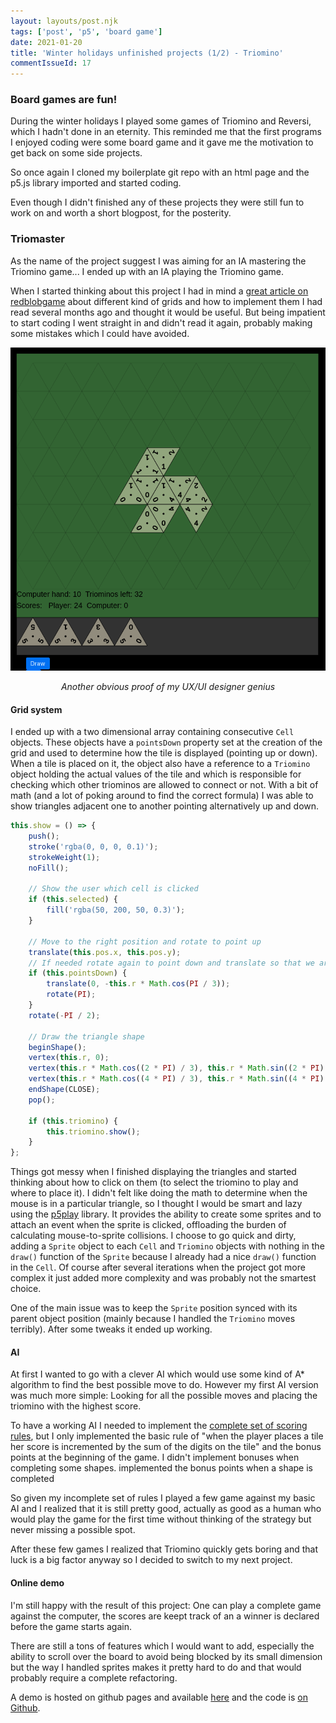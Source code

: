 ```yaml
---
layout: layouts/post.njk
tags: ['post', 'p5', 'board game']
date: 2021-01-20
title: 'Winter holidays unfinished projects (1/2) - Triomino'
commentIssueId: 17
---
```


### Board games are fun!

During the winter holidays I played some games of Triomino and Reversi, which I hadn't done in an eternity. This reminded me that the first programs I enjoyed coding were some board game and it gave me the motivation to get back on some side projects.

So once again I cloned my boilerplate git repo with an html page and the p5.js library imported and started coding.

Even though I didn't finished any of these projects they were still fun to work on and worth a short blogpost, for the posterity.

### Triomaster

As the name of the project suggest I was aiming for an IA mastering the Triomino game... I ended up with an IA playing the Triomino game.

When I started thinking about this project I had in mind a [great article on redblobgame](http://www-cs-students.stanford.edu/~amitp/game-programming/grids/) about different kind of grids and how to implement them I had read several months ago and thought it would be useful. But being impatient to start coding I went straight in and didn't read it again, probably making some mistakes which I could have avoided.

![Screenshot of my Triomino implementation](./triomino.png)
<center>
    <i>Another obvious proof of my UX/UI designer genius</i>
</center>

#### Grid system

I ended up with a two dimensional array containing consecutive `Cell` objects. These objects have a `pointsDown` property set at the creation of the grid and used to determine how the tile is displayed (pointing up or down). When a tile is placed on it, the object also have a reference to a `Triomino` object holding the actual values of the tile and which is responsible for checking which other triominos are allowed to connect or not. With a bit of math (and a lot of poking around to find the correct formula) I was able to show triangles adjacent one to another pointing alternatively up and down.

```javascript
this.show = () => {
    push();
    stroke('rgba(0, 0, 0, 0.1)');
    strokeWeight(1);
    noFill();

    // Show the user which cell is clicked
    if (this.selected) {
        fill('rgba(50, 200, 50, 0.3)');
    }

    // Move to the right position and rotate to point up
    translate(this.pos.x, this.pos.y);
    // If needed rotate again to point down and translate so that we are aligned with those pointing up
    if (this.pointsDown) {
        translate(0, -this.r * Math.cos(PI / 3));
        rotate(PI);
    }
    rotate(-PI / 2);

    // Draw the triangle shape
    beginShape();
    vertex(this.r, 0);
    vertex(this.r * Math.cos((2 * PI) / 3), this.r * Math.sin((2 * PI) / 3));
    vertex(this.r * Math.cos((4 * PI) / 3), this.r * Math.sin((4 * PI) / 3));
    endShape(CLOSE);
    pop();

    if (this.triomino) {
        this.triomino.show();
    }
};
```

Things got messy when I finished displaying the triangles and started thinking about how to click on them (to select the triomino to play and where to place it). I didn't felt like doing the math to determine when the mouse is in a particular triangle, so I thought I would be smart and lazy using the [p5play](https://molleindustria.github.io/p5.play/) library. It provides the ability to create some sprites and to attach an event when the sprite is clicked, offloading the burden of calculating mouse-to-sprite collisions. I choose to go quick and dirty, adding a `Sprite` object to each `Cell` and `Triomino` objects with nothing in the `draw()` function of the `Sprite` because I already had a nice `draw()` function in the `Cell`. Of course after several iterations when the project got more complex it just added more complexity and was probably not the smartest choice.

One of the main issue was to keep the `Sprite` position synced with its parent object position (mainly because I handled the `Triomino` moves terribly). After some tweaks it ended up working.


#### AI

At first I wanted to go with a clever AI which would use some kind of A* algorithm to find the best possible move to do.  However my first AI version was much more simple: Looking for all the possible moves and placing the triomino with the highest score.

To have a working AI I needed to implement the [complete set of scoring rules](https://www.pressmantoy.com/wp-content/uploads/2018/01/Tri-Ominos.pdf), but I only implemented the basic rule of "when the player places a tile her score is incremented by the sum of the digits on the tile" and the bonus points at the beginning of the game. I didn't implement bonuses when completing some shapes.  implemented the bonus points when a shape is completed

So given my incomplete set of rules I played a few game against my basic AI and I realized that it is still pretty good, actually as good as a human who would play the game for the first time without thinking of the strategy but never missing a possible spot.

After these few games I realized that Triomino quickly gets boring and that luck is a big factor anyway so I decided to switch to my next project.

#### Online demo

I'm still happy with the result of this project: One can play a complete game against the computer, the scores are keept track of an a winner is declared before the game starts again.

There are still a tons of features which I would want to add, especially the ability to scroll over the board to avoid being blocked by its small dimension but the way I handled sprites makes it pretty hard to do and that would probably require a complete refactoring.

A demo is hosted on github pages and available [here](https://statox.github.io/triomaster/) and the code is [on
Github](https://github.com/statox/triomaster).
